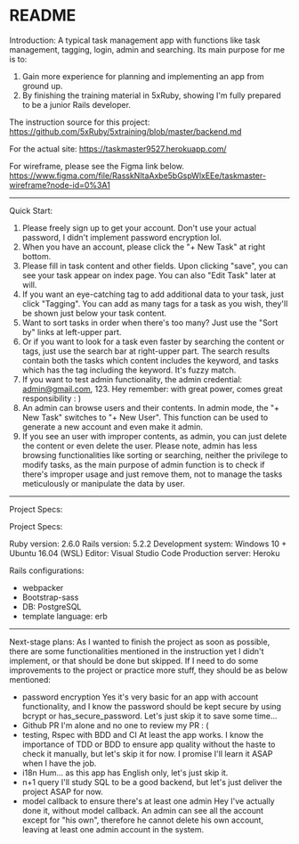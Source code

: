# README

Introduction:
A typical task management app with functions like task management, tagging, login, admin and searching. Its main purpose for me is to:
1. Gain more experience for planning and implementing an app from ground up.
2. By finishing the training material in 5xRuby, showing I'm fully prepared to be a junior Rails developer.

The instruction source for this project:
https://github.com/5xRuby/5xtraining/blob/master/backend.md

For the actual site: 
https://taskmaster9527.herokuapp.com/

For wireframe, please see the Figma link below. https://www.figma.com/file/RasskNltaAxbe5bGspWlxEEe/taskmaster-wireframe?node-id=0%3A1

---

Quick Start:
1. Please freely sign up to get your account. Don't use your actual password, I didn't implement password encryption lol. 
2. When you have an account, please click the "+ New Task" at right bottom. 
3. Please fill in task content and other fields. Upon clicking "save", you can see your task appear on index page. You can also "Edit Task" later at will.
4. If you want an eye-catching tag to add additional data to your task, just click "Tagging". You can add as many tags for a task as you wish, they'll be shown just below your task content.
5. Want to sort tasks in order when there's too many? Just use the "Sort by" links at left-upper part.
6. Or if you want to look for a task even faster by searching the content or tags, just use the search bar at right-upper part. The search results contain both the tasks which content includes the keyword, and tasks which has the tag including the keyword. It's fuzzy match.
7. If you want to test admin functionality, the admin credential: admin@gmail.com, 123. Hey remember: with great power, comes great responsibility : )
8. An admin can browse users and their contents. In admin mode, the "+ New Task" switches to "+ New User". This function can be used to generate a new account and even make it admin.
9. If you see an user with improper contents, as admin, you can just delete the content or even delete the user. Please note, admin has less browsing functionalities like sorting or searching, neither the privilege to modify tasks, as the main purpose of admin function is to check if there's improper usage and just remove them, not to manage the tasks meticulously or manipulate the data by user.


---

Project Specs:

Project Specs:

Ruby version: 2.6.0
Rails version: 5.2.2 
Development system: Windows 10  + Ubuntu 16.04 (WSL) 
Editor: Visual Studio Code 
Production server: Heroku

Rails configurations:

- webpacker
- Bootstrap-sass
- DB: PostgreSQL
- template language: erb


---
Next-stage plans:
As I wanted to finish the project as soon as possible, there are some functionalities mentioned in the instruction yet I didn't implement, or that should be done but skipped. If I need to do some improvements to the project or practice more stuff, they should be as below mentioned:

- password encryption
Yes it's very basic for an app with account functionality, and I know the password should be kept secure by using bcrypt or has_secure_password. Let's just skip it to save some time...
- Github PR
I'm alone and no one to review my PR : (
- testing, Rspec with BDD and CI
At least the app works. I know the importance of TDD or BDD to ensure app quality without the haste to check it manually, but let's skip it for now. I promise I'll learn it ASAP when I have the job.
- i18n
Hum... as this app has English only, let's just skip it.
- n+1 query
I'll study SQL to be a good backend, but let's just deliver the project ASAP for now.
- model callback to ensure there's at least one admin
Hey I've actually done it, without model callback. An admin can see all the account except for "his own", therefore he cannot delete his own account, leaving at least one admin account in the system.


